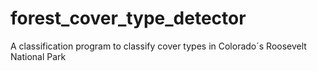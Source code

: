 # forest_cover_type_detector
A classification program to classify cover types in Colorado´s Roosevelt National Park
